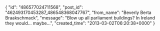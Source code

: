  {
   "id": "486577024711568",
   "post_id": "462493170453287_486548368047767",
   "from_name": "Beverly Berta Braakschmack",
   "message": "Blow up all parliament buildings? In Ireland they would... maybe...",
   "created_time": "2013-03-02T06:20:38+0000"
 }
